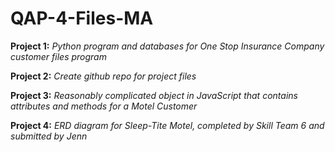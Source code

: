 # QAP-4-Files-MA

**Project 1:** _Python program and databases for One Stop Insurance Company customer files program_

**Project 2:** _Create github repo for project files_

**Project 3:** _Reasonably complicated object in JavaScript that contains attributes and methods for a Motel Customer_

**Project 4:** _ERD diagram for Sleep-Tite Motel, completed by Skill Team 6 and submitted by Jenn_
